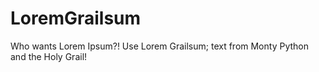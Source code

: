 # LoremGrailsum
Who wants Lorem Ipsum?! Use Lorem Grailsum; text from Monty Python and the Holy Grail!
